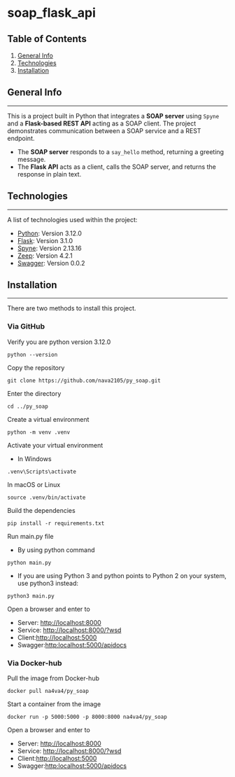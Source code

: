 # soap_flask_api
## Table of Contents
1. [General Info](#general-info)
2. [Technologies](#technologies)
3. [Installation](#installation)
## General Info
***
This is a project built in Python that integrates a **SOAP server** using `Spyne` and a **Flask-based REST API** acting as a SOAP client. The project demonstrates communication between a SOAP service and a REST endpoint.
- The **SOAP server** responds to a `say_hello` method, returning a greeting message.
- The **Flask API** acts as a client, calls the SOAP server, and returns the response in plain text.
## Technologies
***
A list of technologies used within the project:
* [Python](https://www.python.org): Version 3.12.0
* [Flask](https://flask.palletsprojects.com/en/stable/): Version 3.1.0
* [Spyne](https://spyne.io/): Version 2.13.16
* [Zeep](https://docs.python-zeep.org/en/latest/): Version 4.2.1
* [Swagger](https://swagger.io/docs): Version 0.0.2
## Installation
***
There are two methods to install this project.
### Via GitHub
Verify you are python version 3.12.0
```
python --version
```
Copy the repository
```
git clone https://github.com/nava2105/py_soap.git
```
Enter the directory
```
cd ../py_soap
```
Create a virtual environment
```
python -m venv .venv
```
Activate your virtual environment
* In Windows
```
.venv\Scripts\activate
```
In macOS or Linux
```
source .venv/bin/activate
```
Build the dependencies
```
pip install -r requirements.txt
```
Run main.py file
* By using python command
```
python main.py
```
* If you are using Python 3 and python points to Python 2 on your system, use python3 instead:
```
python3 main.py
```
Open a browser and enter to
* Server: [http://localhost:8000](http://localhost:8000)
* Service: [http://localhost:8000/?wsd](http://localhost:8000/?wsd)
* Client:[http://localhost:5000](http://localhost:5000)
* Swagger:[http:localhost:5000/apidocs](http:localhost:5000/apidocs)
### Via Docker-hub
Pull the image from Docker-hub
```
docker pull na4va4/py_soap
```
Start a container from the image
```
docker run -p 5000:5000 -p 8000:8000 na4va4/py_soap
```
Open a browser and enter to
* Server: [http://localhost:8000](http://localhost:8000)
* Service: [http://localhost:8000/?wsd](http://localhost:8000/?wsd)
* Client:[http://localhost:5000](http://localhost:5000)
* Swagger:[http:localhost:5000/apidocs](http:localhost:5000/apidocs)